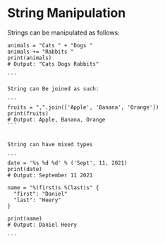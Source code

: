 # String Manipulation

Strings can be manipulated as follows: 

````
animals = "Cats " + "Dogs "
animals += "Rabbits "
print(animals)
# Output: "Cats Dogs Rabbits"

```

String can Be joined as such: 

```
fruits = ",".join(['Apple', 'Banana', 'Orange'])
print(fruits)
# Output: Apple, Banana, Orange
```


String can have mixed types

```
date = '%s %d %d' % ('Sept', 11, 2021)
print(date)
# Output: September 11 2021

name = "%(first)s %(last)s" {
  "first": "Daniel"
  "last": "Heery"
}

print(name)
# Output: Daniel Heery

```

